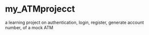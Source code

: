 # my_ATMprojecct
a learning project on authentication, login, register, generate account number, of a mock ATM 

